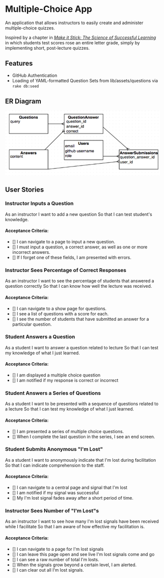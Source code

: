 # Multiple-Choice App

An application that allows instructors to easily create and administer multiple-choice quizzes.

Inspired by a chapter in [_Make it Stick: The Science of Successful Learning_](http://www.hup.harvard.edu/catalog.php?isbn=9780674729018) in which students test scores rose an entire letter grade, simply by implementing short, post-lecture quizzes.

## Features
* GitHub Authentication
* Loading of YAML-formatted Question Sets from lib/assets/questions via `rake db:seed`

## ER Diagram
![ER Diagram](er-img.png "ER Diagram")

## User Stories
### Instructor Inputs a Question

As an instructor
I want to add a new question
So that I can test student's knowledge.

#### Acceptance Criteria:
* [] I can navigate to a page to input a new question.
* [] I must input a question, a correct answer, as well as one
or more incorrect answers.
* [] If I forget one of these fields, I am presented with errors.

### Instructor Sees Percentage of Correct Responses

As an instructor
I want to see the percentage of students that answered a question correctly
So that I can know how well the lecture was received.

#### Acceptance Criteria:
* [] I can navigate to a show page for questions.
* [] I see a list of questions with a score for each.
* [] I see the number of students that have submitted an answer for
a particular question.

### Student Answers a Question

As a student
I want to answer a question related to lecture
So that I can test my knowledge of what I just learned.

#### Acceptance Criteria:
* [] I am displayed a multiple choice question
* [] I am notified if my response is correct or incorrect

### Student Answers a Series of Questions

As a student
I want to be presented with a sequence of questions related to a lecture
So that I can test my knowledge of what I just learned.

#### Acceptance Criteria:
* [] I am presented a series of multiple choice questions.
* [] When I complete the last question in the series, I see an end screen.

### Student Submits Anonymous "I'm Lost"

As a student
I want to anonymously indicate that I'm lost during facilitation
So that I can indicate comprehension to the staff.

#### Acceptance Criteria:
* [] I can navigate to a central page and signal that I'm lost
* [] I am notified if my signal was successful
* [] My I'm lost signal fades away after a short period of time.

### Instructor Sees Number of "I'm Lost"s

As an instructor
I want to see how many I'm lost signals have been received while I facilitate
So that I am aware of how effective my facilitation is.

#### Acceptance Criteria:
* [] I can navigate to a page for I'm lost signals
* [] I can leave this page open and see live I'm lost signals come and go
* [] I can see a raw number of total I'm losts.
* [] When the signals grow beyond a certain level, I am alerted.
* [] I can clear out all I'm lost signals.
